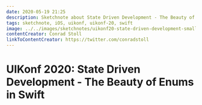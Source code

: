 ```yaml
---
date: 2020-05-19 21:25
description: Sketchnote about State Driven Development - The Beauty of Enums in Swift from UIKonf 2020 (online conference)
tags: sketchnote, iOS, uikonf, uikonf-20, swift
image: ../../images/sketchnotes/uikonf20-state-driven-development-small.jpg
contentCreator: Conrad Stoll
linkToContentCreator: https://twitter.com/conradstoll
---
```


# UIKonf 2020: State Driven Development - The Beauty of Enums in Swift
